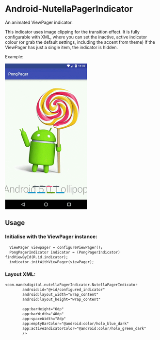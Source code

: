 # Android-NutellaPagerIndicator
An animated ViewPager indicator.

This indicator uses image clipping for the transition effect.
It is fully configurable with XML, where you can set the inactive, active indicator colour (or grab the default settings, including the accent from theme)
If the ViewPager has just a single item, the indicator is hidden.

Example:

![PongPagerIndicator sample](https://raw.githubusercontent.com/DigitalInnovation/Android-NutellaPagerIndicator/master/ezgif-2664577401.gif)

## Usage

### Initialise with the ViewPager instance:

```
  ViewPager viewpager = configureViewPager();
  PongPagerIndicator indicator = (PongPagerIndicator) findViewById(R.id.indicator);
  indicator.initWithViewPager(viewPager);
```

### Layout XML:

```
<com.mandsdigital.nutellaPagerIndicator.NutellaPagerIndicator
        android:id="@+id/configured_indicator"
        android:layout_width="wrap_content"
        android:layout_height="wrap_content"

        app:barHeight="6dp"
        app:barWidth="40dp"
        app:spaceWidth="8dp"
        app:emptyBarColor="@android:color/holo_blue_dark"
        app:activeIndicatorColor="@android:color/holo_green_dark"
        />
```
